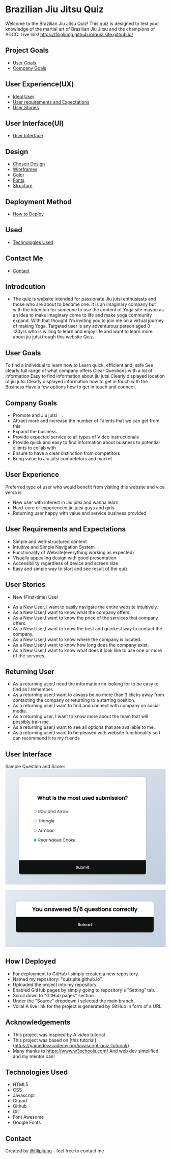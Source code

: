 # Brazilian Jiu Jitsu Quiz
Welcome to the Brazilian Jiu Jitsu Quiz! This quiz is designed to test your knowledge of the martial art of Brazilian Jiu Jitsu and the champions of ADCC.
Live link!
https://filipljung.github.io/quiz.site.github.io/

## Project Goals
* [User Goals](#User-Goals)
* [Company Goals](#Company-Goals)

## User Experience(UX)
* [Ideal User](#Ideal-User)
* [User requirements and Expectations](#User-Requirements-and-Expectations)
* [User Stories](#User-Stories)

## User Interface(UI)
* [User Interface](#User-Interface)

## Design 
* [Chosen Design](#Chosen-Deisgn)
* [Wireframes](#Wireframes)
* [Color](#Color)
* [Fonts](#Fonts)
* [Structure](#Structure)

## Deployment Method
* [How to Deploy](#How-I-Deployed)

## Used
* [Technologies Used](#Technologies-Used)

## Contact Me
* [Contact](#Contact)



## Introdcution
- The quiz is website intended for passionate Jiu jutsi enthusiasts and those who are about to become one. It is an imaginary company but with the intention for someone to use the content of Yoga site maybe as an idea to make imaginary come to life and make yoga community expand. With that thought I'm inviting you to join me on a virtual journey of making Yoga. Targeted user is any adventurous person aged 0-120yrs who is willing to learn and enjoy life and want to learn more about jiu jutsi trough this website Quiz. 



## User Goals

To find a Individual to learn how to Learn quick, efficient and, safe
See clearly full range of what company offers
Clear Questions with a lot of information
Easy to find information about jiu jutsi
Clearly displayed location of jiu jutsi
Clearly displayed information how to get in touch with the Business
Have a few options how to get in touch and connect.

## Company Goals 

- Promote and Jiu jutsi
- Attract more and increase the number of Talents that we can get from this
- Expand the business
- Provide expected service to all types of Video instructionals
- Provide quick and easy to find information about buisness to potential clients to collab with
- Ensure to have a clear distinction from competitors
- Bring value to Jiu jutsi competetors and market



## User Experience
Preferred type of user who would benefit from visiting this website and vice versa is

- New user with interest in Jiu jutsi and wanna learn
- Hard-core or experienced jiu jutsi guys and girls
- Returning user happy with value and service business provided



## User Requirements and Expectations
- Simple and well-structured content
- Intuitive and Simple Navigation System
- Functionality of Website(everything working as expected)
- Visually appealing design with good presentation
- Accessibility regardless of device and screen size
- Easy and simple way to start and see result of the quiz


## User Stories
* New (First-time) User
- As a New User, I want to easily navigate the entire website intuitively.
- As a New User,I want to know what the company offers.
- As a New User,I want to know the price of the services that company offers.
- As a New User,I want to know the best and quickest way to contact the company.
- As a New User,I want to know where the company is located.
- As a New User,I want to know how long does the company exist.
- As a New User,I want to know what does it look like to use one or more of the services.

## Returning User 

- As a returning user,I need the information im looking for to be easy to find as I remember.
- As a returning user,I want to always be no more than 3 clicks away from contacting the company or returning to a starting position.
- As a returning user,I want to find and connect with company on social media.
- As a returning user, I want to know more about the team that will possibly train me.
- As a returning user,I want to see all options that are available to me.
- As a returning user,I want to be pleased with website functionality so I can recommend it to my friends


## User Interface
Sample Question and Score:
![A sample question in the quiz](images/Question.PNG)

![A sample score achieved in the quiz](images/score.PNG)


## How I Deployed
- For deployment to GitHub I simply created a new repository.
- Named my repository: "quiz.site.github.io".
- Uploaded the project into my repository.
- Enabled GitHub pages by simply going to repository's "Setting" tab.
- Scroll down to "GitHub pages" section.
- Under the "Source" dropdown i selected the main branch.
- Voila! A live link for the project is generated by GitHub in form of a URL.


## Acknowledgements

- This project was inspired by A video tutorial
- This project was based on [this tutorial] (https://gamedevacademy.org/javascript-quiz-tutorial/).
- Many thanks to https://www.w3schools.com/ And web dev simplified and my mentor can!

## Technologies Used

- HTML5
- CSS
- Javascript
- Gitpod
- Github
- Git
- Font Awesome
- Google Fonts

## Contact
Created by [@filipljung](@github.com/filipljung) - feel free to contact me
